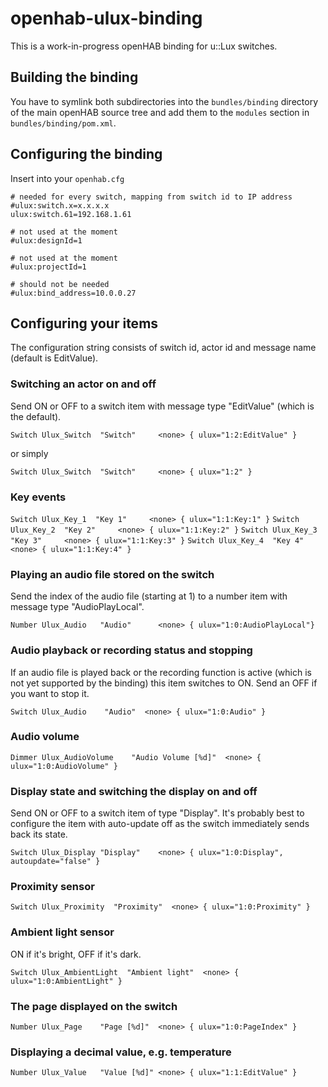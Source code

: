 # openhab-ulux-binding

This is a work-in-progress openHAB binding for u::Lux switches.

## Building the binding

You have to symlink both subdirectories into the `bundles/binding` directory of the main openHAB source tree
and add them to the `modules` section in `bundles/binding/pom.xml`.

## Configuring the binding

Insert into your `openhab.cfg`

	# needed for every switch, mapping from switch id to IP address
	#ulux:switch.x=x.x.x.x
	ulux:switch.61=192.168.1.61

	# not used at the moment
	#ulux:designId=1

	# not used at the moment
	#ulux:projectId=1

	# should not be needed
	#ulux:bind_address=10.0.0.27

## Configuring your items

The configuration string consists of switch id, actor id and message name (default is EditValue).

### Switching an actor on and off

Send ON or OFF to a switch item with message type "EditValue" (which is the default).

`Switch Ulux_Switch  "Switch"     <none> { ulux="1:2:EditValue" }`

or simply

`Switch Ulux_Switch  "Switch"     <none> { ulux="1:2" }`

### Key events

`Switch Ulux_Key_1  "Key 1"     <none> { ulux="1:1:Key:1" }`
`Switch Ulux_Key_2  "Key 2"     <none> { ulux="1:1:Key:2" }`
`Switch Ulux_Key_3  "Key 3"     <none> { ulux="1:1:Key:3" }`
`Switch Ulux_Key_4  "Key 4"     <none> { ulux="1:1:Key:4" }`

### Playing an audio file stored on the switch

Send the index of the audio file (starting at 1) to a number item with message type "AudioPlayLocal". 

`Number Ulux_Audio   "Audio"      <none> { ulux="1:0:AudioPlayLocal"}`

### Audio playback or recording status and stopping

If an audio file is played back or the recording function is active (which is not yet supported
by the binding) this item switches to ON. Send an OFF if you want to stop it.

`Switch Ulux_Audio    "Audio"  <none> { ulux="1:0:Audio" }`

### Audio volume

`Dimmer Ulux_AudioVolume    "Audio Volume [%d]"  <none> { ulux="1:0:AudioVolume" }`

### Display state and switching the display on and off

Send ON or OFF to a switch item of type "Display". It's probably best to configure the
item with auto-update off as the switch immediately sends back its state.

`Switch Ulux_Display "Display"    <none> { ulux="1:0:Display", autoupdate="false" }`

### Proximity sensor

`Switch Ulux_Proximity  "Proximity"  <none> { ulux="1:0:Proximity" }`

### Ambient light sensor

ON if it's bright, OFF if it's dark.

`Switch Ulux_AmbientLight  "Ambient light"  <none> { ulux="1:0:AmbientLight" }`

### The page displayed on the switch

`Number Ulux_Page    "Page [%d]"  <none> { ulux="1:0:PageIndex" }`

### Displaying a decimal value, e.g. temperature

`Number Ulux_Value   "Value [%d]" <none> { ulux="1:1:EditValue" }`

